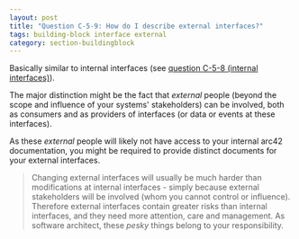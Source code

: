 ```yaml
---
layout: post
title: "Question C-5-9: How do I describe external interfaces?"
tags: building-block interface external
category: section-buildingblock
---
```


Basically similar to internal interfaces (see [question C-5-8 (internal interfaces)](/questions/C-5-8)).

The major distinction might be the fact that _external_ people (beyond the scope and influence of your systems' stakeholders) can be involved, both as consumers and as providers of interfaces (or data or events at these interfaces).

As these _external_ people will likely not have access to your internal arc42 documentation, you might be required to provide distinct documents for your external interfaces.


>Changing external interfaces will usually be much harder than modifications at internal interfaces - simply because external stakeholders will be involved (whom you cannot control or influence).
>Therefore external interfaces contain greater risks than internal interfaces, and they need more attention, care and management. As software architect, these _pesky_ things belong to your responsibility.  
